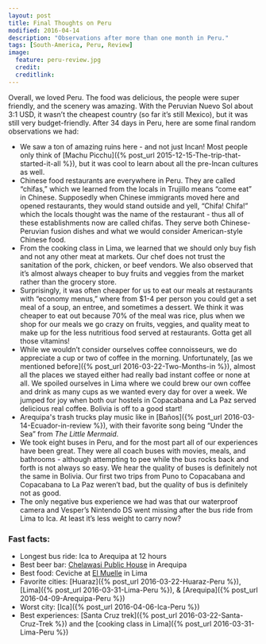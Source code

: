 ```yaml
---
layout: post
title: Final Thoughts on Peru
modified: 2016-04-14
description: "Observations after more than one month in Peru."
tags: [South-America, Peru, Review]
image:
  feature: peru-review.jpg
  credit:
  creditlink:
---
```


Overall, we loved Peru. The food was delicious, the people were super friendly, and the scenery was amazing. With the Peruvian Nuevo Sol about 3:1 USD, it wasn’t the cheapest country (so far it’s still Mexico), but it was still very budget-friendly. After 34 days in Peru, here are some final random observations we had:

- We saw a ton of amazing ruins here - and not just Incan! Most people only think of [Machu Picchu]({% post_url 2015-12-15-The-trip-that-started-it-all %}), but it was cool to learn about all the pre-Incan cultures as well.
- Chinese food restaurants are everywhere in Peru. They are called “chifas,” which we learned from the locals in Trujillo means “come eat” in Chinese. Supposedly when Chinese immigrants moved here and opened restaurants, they would stand outside and yell, “Chifa! Chifa!” which the locals thought was the name of the restaurant - thus all of these establishments now are called chifas. They serve both Chinese-Peruvian fusion dishes and what we would consider American-style Chinese food.
- From the cooking class in Lima, we learned that we should only buy fish and not any other meat at markets. Our chef does not trust the sanitation of the pork, chicken, or beef vendors. We also observed that it’s almost always cheaper to buy fruits and veggies from the market rather than the grocery store.
- Surprisingly, it was often cheaper for us to eat our meals at restaurants with “economy menus,” where from $1-4 per person you could get a set meal of a soup, an entree, and sometimes a dessert. We think it was cheaper to eat out because 70% of the meal was rice, plus when we shop for our meals we go crazy on fruits, veggies, and quality meat to make up for the less nutritious food served at restaurants. Gotta get all those vitamins!
- While we wouldn’t consider ourselves coffee connoisseurs, we do appreciate a cup or two of coffee in the morning. Unfortunately, [as we mentioned before]({% post_url 2016-03-22-Two-Months-in %}), almost all the places we stayed either had really bad instant coffee or none at all. We spoiled ourselves in Lima where we could brew our own coffee and drink as many cups as we wanted every day for over a week. We jumped for joy when both our hostels in Copacabana and La Paz served delicious real coffee. Bolivia is off to a good start!
- Arequipa's trash trucks play music like in [Baños]({% post_url 2016-03-14-Ecuador-in-review %}), with their favorite song being “Under the Sea” from *The Little Mermaid*.
- We took eight buses in Peru, and for the most part all of our experiences have been great. They were all coach buses with movies, meals, and bathrooms - although attempting to pee while the bus rocks back and forth is not always so easy. We hear the quality of buses is definitely not the same in Bolivia. Our first two trips from Puno to Copacabana and Copacabana to La Paz weren’t bad, but the quality of bus is definitely not as good. 
- The only negative bus experience we had was that our waterproof camera and Vesper’s Nintendo DS went missing after the bus ride from Lima to Ica. At least it’s less weight to carry now?

### Fast facts:

- Longest bus ride: Ica to Arequipa at 12 hours
- Best beer bar: [Chelawasi Public House](https://www.facebook.com/Chelawasi/) in Arequipa
- Best food: Ceviche at [El Muelle](https://www.facebook.com/ElMuelleDeBarranco/?rf=233098383378508) in Lima 
- Favorite cities: [Huaraz]({% post_url 2016-03-22-Huaraz-Peru %}), [Lima]({% post_url 2016-03-31-Lima-Peru %}), & [Arequipa]({% post_url 2016-04-09-Arequipa-Peru %}) 
- Worst city: [Ica]({% post_url 2016-04-06-Ica-Peru %}) 
- Best experiences: [Santa Cruz trek]({% post_url 2016-03-22-Santa-Cruz-Trek %}) and the [cooking class in Lima]({% post_url 2016-03-31-Lima-Peru %})  
